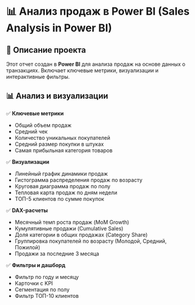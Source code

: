 # 📊 **Анализ продаж в Power BI (Sales Analysis in Power BI)**  

## 📌 Описание проекта  
Этот отчет создан в **Power BI** для анализа продаж на основе данных о транзакциях. Включает ключевые метрики, визуализации и интерактивные фильтры.  

## 📊 **Анализ и визуализации**  
✅ **Ключевые метрики**  
- Общий объем продаж  
- Средний чек  
- Количество уникальных покупателей  
- Средний размер покупки в штуках  
- Самая прибыльная категория товаров  

✅ **Визуализации**  
- Линейный график динамики продаж  
- Гистограмма распределения продаж по возрасту  
- Круговая диаграмма продаж по полу  
- Тепловая карта продаж по дням недели  
- ТОП-5 клиентов по сумме покупок  

✅ **DAX-расчеты**  
- Месячный темп роста продаж (MoM Growth)  
- Кумулятивные продажи (Cumulative Sales)  
- Доля категории в общих продажах (Category Share)  
- Группировка покупателей по возрасту (Молодой, Средний, Пожилой)  
- Продажи за последние 3 месяца  

✅ **Фильтры и дашборд**  
- Фильтр по году и месяцу  
- Карточки с KPI  
- Сегментация по полу  
- Фильтр ТОП-10 клиентов  
